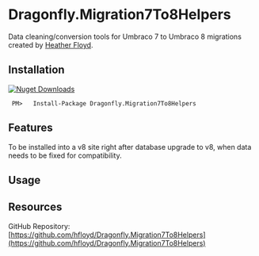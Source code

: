 # Dragonfly.Migration7To8Helpers #
Data cleaning/conversion tools for Umbraco 7 to Umbraco 8 migrations created by [Heather Floyd](https://www.HeatherFloyd.com).

## Installation ##
[![Nuget Downloads](https://buildstats.info/nuget/Dragonfly.Migration7To8Helpers)](https://www.nuget.org/packages/Dragonfly.Migration7To8Helpers/)

     PM>   Install-Package Dragonfly.Migration7To8Helpers



## Features ##

To be installed into a v8 site right after database upgrade to v8, when data needs to be fixed for compatibility.

## Usage ##

## Resources ##

GitHub Repository: [https://github.com/hfloyd/Dragonfly.Migration7To8Helpers](https://github.com/hfloyd/Dragonfly.Migration7To8Helpers)